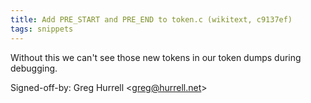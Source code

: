 ```yaml
---
title: Add PRE_START and PRE_END to token.c (wikitext, c9137ef)
tags: snippets
---
```


Without this we can't see those new tokens in our token dumps during debugging.

Signed-off-by: Greg Hurrell &lt;greg@hurrell.net&gt;
